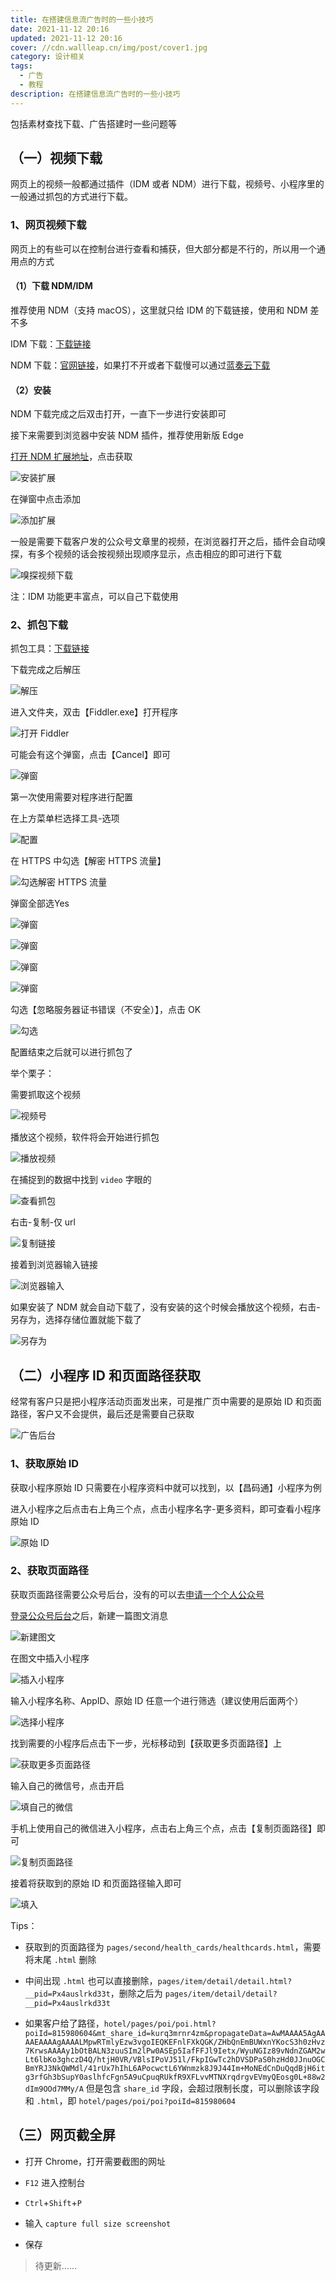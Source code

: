 ```yaml
---
title: 在搭建信息流广告时的一些小技巧
date: 2021-11-12 20:16
updated: 2021-11-12 20:16
cover: //cdn.wallleap.cn/img/post/cover1.jpg
category: 设计相关
tags:
  - 广告
  - 教程
description: 在搭建信息流广告时的一些小技巧
---
```


包括素材查找下载、广告搭建时一些问题等

## （一）视频下载

网页上的视频一般都通过插件（IDM 或者 NDM）进行下载，视频号、小程序里的一般通过抓包的方式进行下载。

### 1、网页视频下载

网页上的有些可以在控制台进行查看和捕获，但大部分都是不行的，所以用一个通用点的方式

#### （1）下载 NDM/IDM

推荐使用 NDM（支持 macOS），这里就只给 IDM 的下载链接，使用和 NDM 差不多

IDM 下载：[下载链接](https://wallleap.lanzouw.com/incNHwbkktc)

NDM 下载：[官网链接](https://www.neatdownloadmanager.com/index.php/en/)，如果打不开或者下载慢可以通过[蓝奏云下载](https://wallleap.lanzouw.com/iBJs7wbkkmf)

#### （2）安装

NDM 下载完成之后双击打开，一直下一步进行安装即可

接下来需要到浏览器中安装 NDM 插件，推荐使用新版 Edge

[打开 NDM 扩展地址](https://microsoftedge.microsoft.com/addons/detail/neatdownloadmanager-exten/pbghcbaeehloijjcebiflemhcebmlnke?hl=zh-CN)，点击获取

![安装扩展](https://cdn.wallleap.cn/img/pic/illustration/202305280013023.png)

在弹窗中点击添加

![添加扩展](https://cdn.wallleap.cn/img/pic/illustration/202305280013915.png)

一般是需要下载客户发的公众号文章里的视频，在浏览器打开之后，插件会自动嗅探，有多个视频的话会按视频出现顺序显示，点击相应的即可进行下载

![嗅探视频下载](https://cdn.wallleap.cn/img/pic/illustration/202305280013854.png)

注：IDM 功能更丰富点，可以自己下载使用

### 2、抓包下载

抓包工具：[下载链接](https://wallleap.lanzouw.com/iMPEVwbhw6d)

下载完成之后解压

![解压](https://cdn.wallleap.cn/img/pic/illustration/202305280013788.png)

进入文件夹，双击【Fiddler.exe】打开程序

![打开 Fiddler](https://cdn.wallleap.cn/img/pic/illustration/202305280014996.png)

可能会有这个弹窗，点击【Cancel】即可

![弹窗](https://cdn.wallleap.cn/img/pic/illustration/202305280014442.png)

第一次使用需要对程序进行配置

在上方菜单栏选择工具-选项

![配置](https://cdn.wallleap.cn/img/pic/illustration/202305280014348.png)

在 HTTPS 中勾选【解密 HTTPS 流量】

![勾选解密 HTTPS 流量](https://cdn.wallleap.cn/img/pic/illustration/202305280014945.png)

弹窗全部选Yes

![弹窗](https://cdn.wallleap.cn/img/pic/illustration/202305280014360.png)

![弹窗](https://cdn.wallleap.cn/img/pic/illustration/202305280014447.png)

![弹窗](https://cdn.wallleap.cn/img/pic/illustration/202305280014420.png)

![弹窗](https://cdn.wallleap.cn/img/pic/illustration/202305280014075.png)

勾选【忽略服务器证书错误（不安全）】，点击 OK

![勾选](https://cdn.wallleap.cn/img/pic/illustration/202305280014093.png)

配置结束之后就可以进行抓包了

举个栗子：

需要抓取这个视频

![视频号](https://cdn.wallleap.cn/img/pic/illustration/202305280014964.png)

播放这个视频，软件将会开始进行抓包

![播放视频](https://cdn.wallleap.cn/img/pic/illustration/202305280014177.png)

在捕捉到的数据中找到 `video` 字眼的

![查看抓包](https://cdn.wallleap.cn/img/pic/illustration/202305280014606.png)

右击-复制-仅 url

![复制链接](https://cdn.wallleap.cn/img/pic/illustration/202305280015982.png)

接着到浏览器输入链接

![浏览器输入](https://cdn.wallleap.cn/img/pic/illustration/202305280016013.png)

如果安装了 NDM 就会自动下载了，没有安装的这个时候会播放这个视频，右击-另存为，选择存储位置就能下载了

![另存为](https://cdn.wallleap.cn/img/pic/illustration/202305280015411.png)

## （二）小程序 ID 和页面路径获取

经常有客户只是把小程序活动页面发出来，可是推广页中需要的是原始 ID 和页面路径，客户又不会提供，最后还是需要自己获取

![广告后台](https://cdn.wallleap.cn/img/pic/illustration/202305280015376.png)

### 1、获取原始 ID

获取小程序原始 ID 只需要在小程序资料中就可以找到，以【昌码通】小程序为例

进入小程序之后点击右上角三个点，点击小程序名字-更多资料，即可查看小程序原始 ID

![原始 ID](https://cdn.wallleap.cn/img/pic/illustration/202305280015936.jpg)

### 2、获取页面路径

获取页面路径需要公众号后台，没有的可以去[申请一个个人公众号](https://mp.weixin.qq.com/)

[登录公众号后台](https://mp.weixin.qq.com/cgi-bin/loginpage?url=%2Fcgi-bin%2Fhome%3Ft%3Dhome%2Findex)之后，新建一篇图文消息

![新建图文](https://cdn.wallleap.cn/img/pic/illustration/202305280015257.png)

在图文中插入小程序

![插入小程序](https://cdn.wallleap.cn/img/pic/illustration/202305280015755.png)

输入小程序名称、AppID、原始 ID 任意一个进行筛选（建议使用后面两个）

![选择小程序](https://cdn.wallleap.cn/img/pic/illustration/202305280015836.png)

找到需要的小程序后点击下一步，光标移动到【获取更多页面路径】上

![获取更多页面路径](https://cdn.wallleap.cn/img/pic/illustration/202305280015772.png)

输入自己的微信号，点击开启

![填自己的微信](https://cdn.wallleap.cn/img/pic/illustration/202305280015788.png)

手机上使用自己的微信进入小程序，点击右上角三个点，点击【复制页面路径】即可

![复制页面路径](https://cdn.wallleap.cn/img/pic/illustration/202305280015052.png)

接着将获取到的原始 ID 和页面路径输入即可

![填入](https://cdn.wallleap.cn/img/pic/illustration/202305280015486.png)

Tips：

- 获取到的页面路径为 `pages/second/health_cards/healthcards.html`，需要将末尾 `.html` 删除

- 中间出现 `.html` 也可以直接删除，`pages/item/detail/detail.html?__pid=Px4auslrkd33t`，删除之后为 `pages/item/detail/detail?__pid=Px4auslrkd33t`
- 如果客户给了路径，`hotel/pages/poi/poi.html?poiId=815980604&mt_share_id=kurq3mrnr4zm&propagateData=AwMAAAA5AgAAAAEAAAAgAAAALMpwRTmlyEzw3vgoIEQKEFnlFXkQGK/ZHbQnEmBUWxnYKocS3h0zHvz7KrwsAAAAy1bOtBALN3zuuSIm2lPw0ASEp5IafFFJl9Ietx/WyuNGIz89vNdnZGAM2wLt6lbKo3ghczD4Q/htjH0VR/VBlsIPoVJ51l/FkpIGwTc2hDVSDPaS0hzHd0JJnuOGCBmYRJ3NkQWMdl/41rUx7hIhL6APocwctL6YWnmzk8J9J44Im+MoNEdCnDuQqdBjH6itg3rfGh3bSupY0aslhfcFgn5A9uCpuqRUkfR9XFLvvMTNXrqdrgvEVmyQEosg0L+88w2dIm9OOd7MMy/A` 但是包含 `share_id` 字段，会超过限制长度，可以删除该字段和 `.html`，即 `hotel/pages/poi/poi?poiId=815980604`

## （三）网页截全屏

- 打开 Chrome，打开需要截图的网址

- `F12` 进入控制台

- `Ctrl`+`Shift`+`P`

- 输入 `capture full size screenshot`

- 保存

> 待更新……
